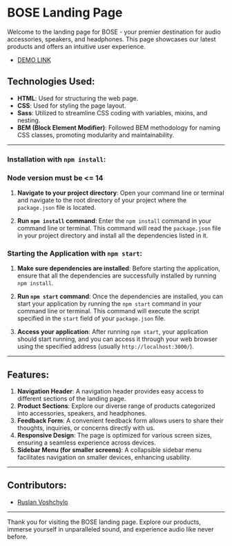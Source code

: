 # BOSE Landing Page

Welcome to the landing page for BOSE - your premier destination for audio accessories, speakers, and headphones. This page showcases our latest products and offers an intuitive user experience.

- [DEMO LINK](https://rvoshchylo.github.io/landing_page_BOSE/)

## Technologies Used:
- **HTML**: Used for structuring the web page.
- **CSS**: Used for styling the page layout.
- **Sass**: Utilized to streamline CSS coding with variables, mixins, and nesting.
- **BEM (Block Element Modifier)**: Followed BEM methodology for naming CSS classes, promoting modularity and maintainability.
---

### Installation with `npm install`:

### Node version must be <= 14

1. **Navigate to your project directory**: Open your command line or terminal and navigate to the root directory of your project where the `package.json` file is located.

2. **Run `npm install` command**: Enter the `npm install` command in your command line or terminal. This command will read the `package.json` file in your project directory and install all the dependencies listed in it.

### Starting the Application with `npm start`:

1. **Make sure dependencies are installed**: Before starting the application, ensure that all the dependencies are successfully installed by running `npm install`.

2. **Run `npm start` command**: Once the dependencies are installed, you can start your application by running the `npm start` command in your command line or terminal. This command will execute the script specified in the `start` field of your `package.json` file.

3. **Access your application**: After running `npm start`, your application should start running, and you can access it through your web browser using the specified address (usually `http://localhost:3000/`).

---

## Features:
1. **Navigation Header**: A navigation header provides easy access to different sections of the landing page.
2. **Product Sections**: Explore our diverse range of products categorized into accessories, speakers, and headphones.
3. **Feedback Form**: A convenient feedback form allows users to share their thoughts, inquiries, or concerns directly with us.
4. **Responsive Design**: The page is optimized for various screen sizes, ensuring a seamless experience across devices.
5. **Sidebar Menu (for smaller screens)**: A collapsible sidebar menu facilitates navigation on smaller devices, enhancing usability.

---

## Contributors:
- [Ruslan Voshchylo](https://github.com/rvoshchylo)

---

Thank you for visiting the BOSE landing page. Explore our products, immerse yourself in unparalleled sound, and experience audio like never before.
